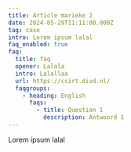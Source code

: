 ```yaml
---
title: Article marieke 2
date: 2024-05-29T11:11:00.000Z
tag: case
intro: Lorem ipsum lalal
faq_enabled: true
faq:
  title: faq
  opener: Lalala
  intro: Lalallaa
  url: https://csirt.divd.nl/
  faqgroups:
    - heading: English
      faqs:
        - title: Question 1
          description: Antwoord 1
---
```

Lorem ipsum lalal
